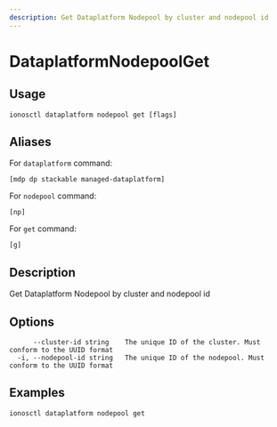 ```yaml
---
description: Get Dataplatform Nodepool by cluster and nodepool id
---
```


# DataplatformNodepoolGet

## Usage

```text
ionosctl dataplatform nodepool get [flags]
```

## Aliases

For `dataplatform` command:

```text
[mdp dp stackable managed-dataplatform]
```

For `nodepool` command:

```text
[np]
```

For `get` command:

```text
[g]
```

## Description

Get Dataplatform Nodepool by cluster and nodepool id

## Options

```text
      --cluster-id string    The unique ID of the cluster. Must conform to the UUID format
  -i, --nodepool-id string   The unique ID of the nodepool. Must conform to the UUID format
```

## Examples

```text
ionosctl dataplatform nodepool get
```

